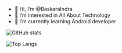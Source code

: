 - 👋 Hi, I’m @BaskaraIndra
- 👀 I’m interested in All About Technology
- 🌱 I’m currently learning Android developer

<!---
BaskaraIndra/BaskaraIndra is a ✨ special ✨ repository because its `README.md` (this file) appears on your GitHub profile.
You can click the Preview link to take a look at your changes.
--->


![GitHub stats](https://github-readme-stats.vercel.app/api?username=BaskaraIndra&show_icons=true&theme=radical)

![Top Langs](https://github-readme-stats.vercel.app/api/top-langs/?username=BaskaraIndra&show_icons=true&theme=radical)
